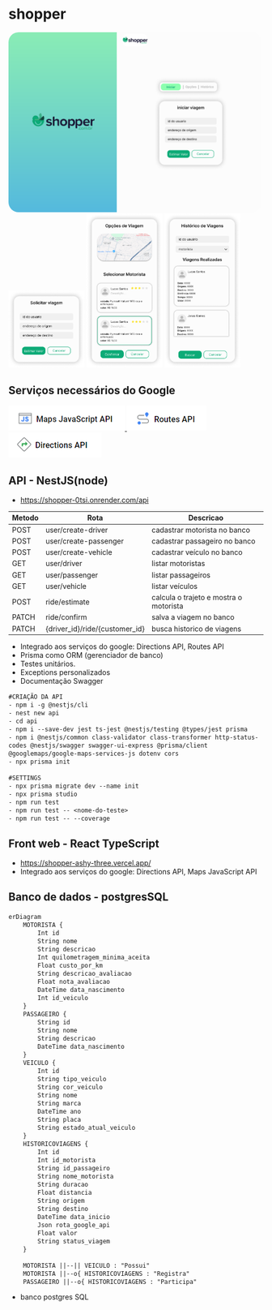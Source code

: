 # shopper

<div>
  <img src="./doc/tela.png" alt="Tela" width="500" style="border-radius: 20px;">
  <img src="./doc/solicitar.png" alt="Solicitar" width="150">
  <img src="./doc/opcoes.png" alt="Opções" width="150">
  <img src="./doc/historico.png" alt="Histórico" width="150">
</div>

## Serviços necessários do Google

<div>
  <a href="https://console.cloud.google.com/apis/library/maps-backend.googleapis.com?hl=pt-BR&project=places-api-443513&pli=1&inv=1&invt=AbjE4Q" target="_blank">
    <img src="./doc/google1.png" alt="Solicitar">
  <a/>
  <a href="https://console.cloud.google.com/apis/library/routes.googleapis.com?hl=pt-BR&project=places-api-443513&login=true&pli=1" target="_blank">
    <img src="./doc/google2.png" alt="Opções">
  <a/>
  <a href="https://console.cloud.google.com/apis/library/directions-backend.googleapis.com?hl=pt-BR&project=places-api-443513" target="_blank">
    <img src="./doc/google3.png" alt="Histórico">
  <a/>
</div>

## API - NestJS(node)

- https://shopper-0tsi.onrender.com/api

| Metodo | Rota                           | Descricao                              |
| ------ | ------------------------------ | -------------------------------------- |
| POST   | user/create-driver             | cadastrar motorista no banco           |
| POST   | user/create-passenger          | cadastrar passageiro no banco          |
| POST   | user/create-vehicle            | cadastrar veículo no banco             |
| GET    | user/driver                    | listar motoristas                      |
| GET    | user/passenger                 | listar passageiros                     |
| GET    | user/vehicle                   | listar veículos                        |
| POST   | ride/estimate                  | calcula o trajeto e mostra o motorista |
| PATCH  | ride/confirm                   | salva a viagem no banco                |
| PATCH  | {driver_id}/ride/{customer_id} | busca historico de viagens             |

- Integrado aos serviços do google: Directions API, Routes API
- Prisma como ORM (gerenciador de banco)
- Testes unitários.
- Exceptions personalizados
- Documentação Swagger

```
#CRIAÇÃO DA API
- npm i -g @nestjs/cli
- nest new api
- cd api
- npm i --save-dev jest ts-jest @nestjs/testing @types/jest prisma
- npm i @nestjs/common class-validator class-transformer http-status-codes @nestjs/swagger swagger-ui-express @prisma/client @googlemaps/google-maps-services-js dotenv cors
- npx prisma init

#SETTINGS
- npx prisma migrate dev --name init
- npx prisma studio
- npm run test
- npm run test -- <nome-do-teste>
- npm run test -- --coverage
```

## Front web - React TypeScript

- https://shopper-ashy-three.vercel.app/
- Integrado aos serviços do google: Directions API, Maps JavaScript API

## Banco de dados - postgresSQL

```mermaid
erDiagram
    MOTORISTA {
        Int id
        String nome
        String descricao
        Int quilometragem_minima_aceita
        Float custo_por_km
        String descricao_avaliacao
        Float nota_avaliacao
        DateTime data_nascimento
        Int id_veiculo
    }
    PASSAGEIRO {
        String id
        String nome
        String descricao
        DateTime data_nascimento
    }
    VEICULO {
        Int id
        String tipo_veiculo
        String cor_veiculo
        String nome
        String marca
        DateTime ano
        String placa
        String estado_atual_veiculo
    }
    HISTORICOVIAGENS {
        Int id
        Int id_motorista
        String id_passageiro
        String nome_motorista
        String duracao
        Float distancia
        String origem
        String destino
        DateTime data_inicio
        Json rota_google_api
        Float valor
        String status_viagem
    }

    MOTORISTA ||--|| VEICULO : "Possui"
    MOTORISTA ||--o{ HISTORICOVIAGENS : "Registra"
    PASSAGEIRO ||--o{ HISTORICOVIAGENS : "Participa"
```

- banco postgres SQL
